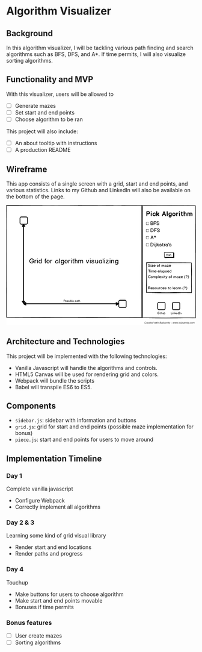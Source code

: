 # Algorithm Visualizer

## Background
In this algorithm visualizer, I will be tackling various path finding and search algorithms such as BFS, DFS, and A*. If time permits, I will also visualize sorting algorithms.

## Functionality and MVP
With this visualizer, users will be allowed to
- [ ] Generate mazes
- [ ] Set start and end points
- [ ] Choose algorithm to be ran

This project will also include:
- [ ] An about tooltip with instructions
- [ ] A production README

## Wireframe
This app consists of a single screen with a grid, start and end points, and various statistics. Links to my Github and LinkedIn will also be available on the bottom of the page.

![AlgoVisualizer](./wireframe.png)

## Architecture and Technologies
This project will be implemented with the following technologies:
* Vanilla Javascript will handle the algorithms and controls.
* HTML5 Canvas will be used for rendering grid and colors.
* Webpack will bundle the scripts
* Babel will transpile ES6 to ES5.

## Components

* `sidebar.js`: sidebar with information and buttons
* `grid.js`: grid for start and end points (possible maze implementation for bonus)
* `piece.js`: start and end points for users to move around

## Implementation Timeline

### Day 1
Complete vanilla javascript
* Configure Webpack
* Correctly implement all algorithms

### Day 2 & 3
Learning some kind of grid visual library
* Render start and end locations
* Render paths and progress

### Day 4
Touchup
* Make buttons for users to choose algorithm
* Make start and end points movable
* Bonuses if time permits

### Bonus features
- [ ] User create mazes
- [ ] Sorting algorithms
